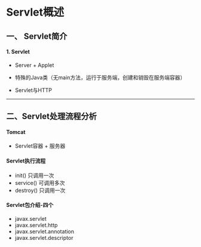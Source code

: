 # Servlet概述

## 一、 Servlet简介

#### 1. Servlet

* Server + Applet


* 特殊的Java类（无main方法，运行于服务端，创建和销毁在服务端容器）
* Servlet与HTTP

---

## 二、Servlet处理流程分析

#### Tomcat

* Servlet容器 + 服务器

#### Servlet执行流程

* init() 只调用一次
* service() 可调用多次
* destroy() 只调用一次

#### Servlet包介绍-四个

* javax.servlet
* javax.servlet.http
* javax.servlet.annotation
* javax.servlet.descriptor

